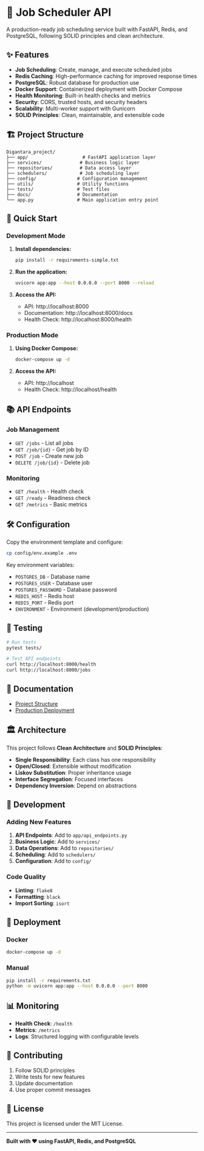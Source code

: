 # 🚀 Job Scheduler API

A production-ready job scheduling service built with FastAPI, Redis, and PostgreSQL, following SOLID principles and clean architecture.

## ✨ Features

- **Job Scheduling**: Create, manage, and execute scheduled jobs
- **Redis Caching**: High-performance caching for improved response times
- **PostgreSQL**: Robust database for production use
- **Docker Support**: Containerized deployment with Docker Compose
- **Health Monitoring**: Built-in health checks and metrics
- **Security**: CORS, trusted hosts, and security headers
- **Scalability**: Multi-worker support with Gunicorn
- **SOLID Principles**: Clean, maintainable, and extensible code

## 🏗 Project Structure

```
Digantara_project/
├── app/                    # FastAPI application layer
├── services/              # Business logic layer
├── repositories/          # Data access layer
├── schedulers/            # Job scheduling layer
├── config/               # Configuration management
├── utils/                # Utility functions
├── tests/                # Test files
├── docs/                 # Documentation
└── app.py                # Main application entry point
```

## 🚀 Quick Start

### Development Mode

1. **Install dependencies:**
   ```bash
   pip install -r requirements-simple.txt
   ```

2. **Run the application:**
   ```bash
   uvicorn app:app --host 0.0.0.0 --port 8000 --reload
   ```

3. **Access the API:**
   - API: http://localhost:8000
   - Documentation: http://localhost:8000/docs
   - Health Check: http://localhost:8000/health

### Production Mode

1. **Using Docker Compose:**
   ```bash
   docker-compose up -d
   ```

2. **Access the API:**
   - API: http://localhost
   - Health Check: http://localhost/health

## 📚 API Endpoints

### Job Management
- `GET /jobs` - List all jobs
- `GET /job/{id}` - Get job by ID
- `POST /job` - Create new job
- `DELETE /job/{id}` - Delete job

### Monitoring
- `GET /health` - Health check
- `GET /ready` - Readiness check
- `GET /metrics` - Basic metrics

## 🛠 Configuration

Copy the environment template and configure:
```bash
cp config/env.example .env
```

Key environment variables:
- `POSTGRES_DB` - Database name
- `POSTGRES_USER` - Database user
- `POSTGRES_PASSWORD` - Database password
- `REDIS_HOST` - Redis host
- `REDIS_PORT` - Redis port
- `ENVIRONMENT` - Environment (development/production)

## 🧪 Testing

```bash
# Run tests
pytest tests/

# Test API endpoints
curl http://localhost:8000/health
curl http://localhost:8000/jobs
```

## 📖 Documentation

- [Project Structure](docs/PROJECT_STRUCTURE.md)
- [Production Deployment](docs/README_PRODUCTION.md)

## 🏛 Architecture

This project follows **Clean Architecture** and **SOLID Principles**:

- **Single Responsibility**: Each class has one responsibility
- **Open/Closed**: Extensible without modification
- **Liskov Substitution**: Proper inheritance usage
- **Interface Segregation**: Focused interfaces
- **Dependency Inversion**: Depend on abstractions

## 🔧 Development

### Adding New Features

1. **API Endpoints**: Add to `app/api_endpoints.py`
2. **Business Logic**: Add to `services/`
3. **Data Operations**: Add to `repositories/`
4. **Scheduling**: Add to `schedulers/`
5. **Configuration**: Add to `config/`

### Code Quality

- **Linting**: `flake8`
- **Formatting**: `black`
- **Import Sorting**: `isort`

## 🚀 Deployment

### Docker
```bash
docker-compose up -d
```

### Manual
```bash
pip install -r requirements.txt
python -m uvicorn app:app --host 0.0.0.0 --port 8000
```

## 📊 Monitoring

- **Health Check**: `/health`
- **Metrics**: `/metrics`
- **Logs**: Structured logging with configurable levels

## 🤝 Contributing

1. Follow SOLID principles
2. Write tests for new features
3. Update documentation
4. Use proper commit messages

## 📄 License

This project is licensed under the MIT License.

---

**Built with ❤️ using FastAPI, Redis, and PostgreSQL**
